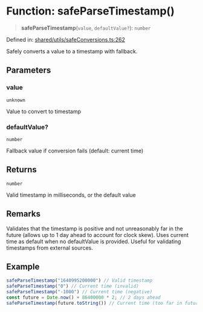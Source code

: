 # Function: safeParseTimestamp()

> **safeParseTimestamp**(`value`, `defaultValue?`): `number`

Defined in: [shared/utils/safeConversions.ts:262](https://github.com/Nick2bad4u/Uptime-Watcher/blob/8a1973382d5fe14c52996ecda381894eb7ecd4a6/shared/utils/safeConversions.ts#L262)

Safely converts a value to a timestamp with fallback.

## Parameters

### value

`unknown`

Value to convert to timestamp

### defaultValue?

`number`

Fallback value if conversion fails (default: current time)

## Returns

`number`

Valid timestamp in milliseconds, or the default value

## Remarks

Validates that the timestamp is positive and not unreasonably far in the future
(allows up to 1 day ahead to account for clock skew). Uses current time as
default when no defaultValue is provided. Useful for validating timestamps
from external sources.

## Example

```typescript
safeParseTimestamp("1640995200000") // Valid timestamp
safeParseTimestamp("0") // Current time (invalid)
safeParseTimestamp("-1000") // Current time (negative)
const future = Date.now() + 86400000 * 2; // 2 days ahead
safeParseTimestamp(future.toString()) // Current time (too far in future)
```
